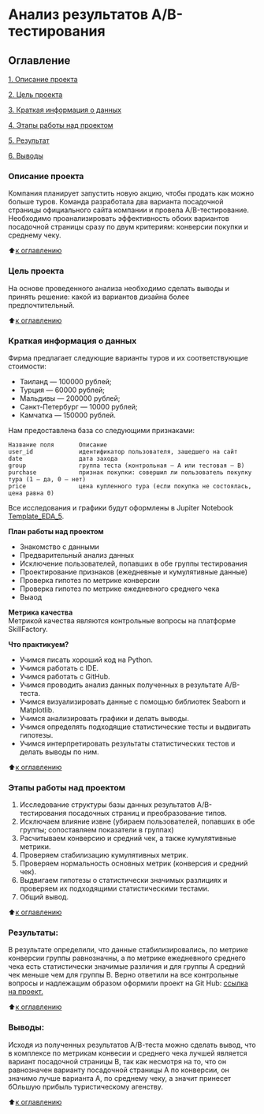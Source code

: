 # Анализ результатов A/B-тестирования

## Оглавление  
[1. Описание проекта](https://github.com/inconstant1313/DSPR_119/blob/main/DSPR_119/Project_2/README.md#%D0%BE%D0%BF%D0%B8%D1%81%D0%B0%D0%BD%D0%B8%D0%B5-%D0%BF%D1%80%D0%BE%D0%B5%D0%BA%D1%82%D0%B0) 

[2. Цель проекта](https://github.com/inconstant1313/DSPR_119/blob/main/DSPR_119/Project_2/README.md#%D1%86%D0%B5%D0%BB%D1%8C-%D0%BF%D1%80%D0%BE%D0%B5%D0%BA%D1%82%D0%B0)

[3. Краткая информация о данных](https://github.com/inconstant1313/DSPR_119/blob/main/DSPR_119/Project_2/README.md#%D0%BA%D1%80%D0%B0%D1%82%D0%BA%D0%B0%D1%8F-%D0%B8%D0%BD%D1%84%D0%BE%D1%80%D0%BC%D0%B0%D1%86%D0%B8%D1%8F-%D0%BE-%D0%B4%D0%B0%D0%BD%D0%BD%D1%8B%D1%85)

[4. Этапы работы над проектом](https://github.com/inconstant1313/DSPR_119/blob/main/DSPR_119/Project_2/README.md#%D1%8D%D1%82%D0%B0%D0%BF%D1%8B-%D1%80%D0%B0%D0%B1%D0%BE%D1%82%D1%8B-%D0%BD%D0%B0%D0%B4-%D0%BF%D1%80%D0%BE%D0%B5%D0%BA%D1%82%D0%BE%D0%BC)

[5. Результат](https://github.com/inconstant1313/DSPR_119/blob/main/DSPR_119/Project_2/README.md#%D1%80%D0%B5%D0%B7%D1%83%D0%BB%D1%8C%D1%82%D0%B0%D1%82%D1%8B)

[6. Выводы](https://github.com/inconstant1313/DSPR_119/blob/main/DSPR_119/Project_2/README.md#%D0%B2%D1%8B%D0%B2%D0%BE%D0%B4%D1%8B) 

### Описание проекта    
Компания планирует запустить новую акцию, чтобы продать как можно больше туров. Команда разработала два варианта посадочной страницы официального сайта компании и провела A/B-тестирование. Необходимо проанализировать эффективность обоих вариантов посадочной страницы сразу по двум критериям: конверсии покупки и среднему чеку.

:arrow_up:[к оглавлению](https://github.com/inconstant1313/DSPR_119/blob/main/DSPR_119/Project_2/README.md#%D0%BE%D0%B3%D0%BB%D0%B0%D0%B2%D0%BB%D0%B5%D0%BD%D0%B8%D0%B5)

### Цель проекта    
 На основе проведенного анализа необходимо сделать выводы и принять решение: какой из вариантов дизайна более предпочтительный.

:arrow_up:[к оглавлению](https://github.com/inconstant1313/DSPR_119/blob/main/DSPR_119/Project_2/README.md#%D0%BE%D0%B3%D0%BB%D0%B0%D0%B2%D0%BB%D0%B5%D0%BD%D0%B8%D0%B5)

### Краткая информация о данных
Фирма предлагает следующие варианты туров и их соответствующие стоимости:
* Таиланд — 100000 рублей;
* Турция — 60000 рублей;
* Мальдивы — 200000 рублей;
* Санкт-Петербург — 10000 рублей;
* Камчатка — 150000 рублей.

Нам предоставлена база со следующими признаками:
```
Название поля       Описание
user_id	            идентификатор пользователя, зашедшего на сайт
date	            дата захода
group	            группа теста (контрольная — А или тестовая — B)
purchase	        признак покупки: совершил ли пользователь покупку тура (1 — да, 0 — нет)
price	            цена купленного тура (если покупка не состоялась, цена равна 0)
```
Все исследования и графики будут оформлены в Jupiter Notebook [Template_EDA_5](https://github.com/inconstant1313/DSPR_119/blob/main/DSPR_119/Project_2/Project_2.ipynb). 

**План работы над проектом**  
- Знакомство с данными
- Предварительный анализ данных
- Исключение пользователей, попавших в обе группы тестирования
- Проектирование признаков (ежедневные и кумулятивные данные)
- Проверка гипотез по метрике конверсии
- Проверка гипотез по метрике ежедневного среднего чека
- Выаод

**Метрика качества**     
Метрикой качества являются контрольные вопросы на платформе SkillFactory.

**Что практикуем?**     
- Учимся писать хороший код на Python.
- Учимся работать с IDE.
- Учимся работать с GitHub.
- Учимся проводить анализ данных полученных в результате А/В-теста.
- Учимся визуализировать данные с помощью библиотек Seaborn и Matplotlib.
- Учимся анализировать графики и делать выводы.
- Учимся определять подходящие статистические тесты и выдвигать гипотезы.
- Учимся интерпретировать результаты статистических тестов и делать выводы по ним.

:arrow_up:[к оглавлению](https://github.com/inconstant1313/DSPR_119/blob/main/DSPR_119/Project_2/README.md#%D0%BE%D0%B3%D0%BB%D0%B0%D0%B2%D0%BB%D0%B5%D0%BD%D0%B8%D0%B5)

### Этапы работы над проектом  
1. Исследование структуры базы данных результатов А/В-тестирования посадочных страниц и преобразование типов.
2. Исключаем влияние извне (убираем пользователей, попавших в обе группы; сопоставляем показатели в группах)
3. Расчитываем конверсию и средний чек, а также кумулятивные метрики.
4. Проверяем стабилизацию кумулятивных метрик.
5. Проверяем нормальность основных метрик (конверсия и средний чек).
6. Выдвигаем гипотезы о статистически значимых разлициях и проверяем их подходящими статистическими тестами.
7. Общий вывод.

:arrow_up:[к оглавлению](https://github.com/inconstant1313/DSPR_119/blob/main/DSPR_119/Project_2/README.md#%D0%BE%D0%B3%D0%BB%D0%B0%D0%B2%D0%BB%D0%B5%D0%BD%D0%B8%D0%B5)


### Результаты:  
В результате определили, что данные стабилизировались, по метрике конверсии группы равнозначны, а по метрике ежедневного среднего чека есть статистически значимые различия и для группы А средний чек меньше чем для группы В. Верно ответили на все контрольные вопросы и надлежащим образом оформили проект на Git Hub: [ссылка на проект.](https://github.com/inconstant1313/DSPR_119/blob/main/DSPR_119/Project_2/Project_2.ipynb)

:arrow_up:[к оглавлению](https://github.com/inconstant1313/DSPR_119/blob/main/DSPR_119/Project_2/README.md#%D0%BE%D0%B3%D0%BB%D0%B0%D0%B2%D0%BB%D0%B5%D0%BD%D0%B8%D0%B5)


### Выводы:  
Исходя из полученных результатов А/В-теста можно сделать вывод, что в комплексе по метрикам конвесии и среднего чека лучшей является вариант посадочной страницы В, так как несмотря на то, что он равнозначен варианту посадочной страницы А по конверсии, он значимо лучше варианта А, по среднему чеку, а значит принесет бОльшую прибыль туристическому агенству.

:arrow_up:[к оглавлению](https://github.com/inconstant1313/DSPR_119/blob/main/DSPR_119/Project_2/README.md#%D0%BE%D0%B3%D0%BB%D0%B0%D0%B2%D0%BB%D0%B5%D0%BD%D0%B8%D0%B5)
